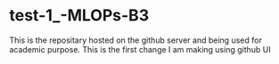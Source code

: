 # test-1_-MLOPs-B3
This is the repositary hosted on the github server and being used for academic purpose.
This is the first change I am making using github UI
